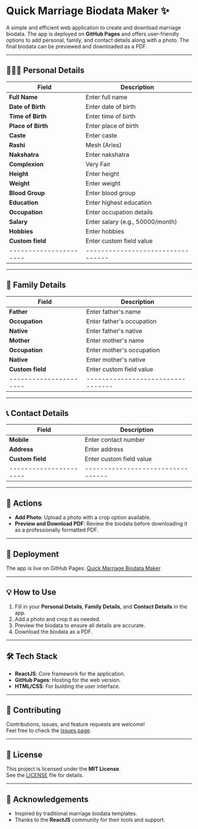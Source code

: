 # Quick Marriage Biodata Maker ✨


A simple and efficient web application to create and download marriage biodata. The app is deployed on **GitHub Pages** and offers user-friendly options to add personal, family, and contact details along with a photo. The final biodata can be previewed and downloaded as a PDF.

---

## 👨‍👩‍👦 Personal Details

| Field                | Description                     |
|----------------------|---------------------------------|
| **Full Name**        | Enter full name                 |
| **Date of Birth**    | Enter date of birth             |
| **Time of Birth**    | Enter time of birth             |
| **Place of Birth**   | Enter place of birth            |
| **Caste**            | Enter caste                     |
| **Rashi**            | Mesh (Aries)                    |
| **Nakshatra**        | Enter nakshatra                 |
| **Complexion**       | Very Fair                       |
| **Height**           | Enter height                    |
| **Weight**           | Enter weight                    |
| **Blood Group**      | Enter blood group               |
| **Education**        | Enter highest education         |
| **Occupation**       | Enter occupation details        |
| **Salary**           | Enter salary (e.g., 50000/month)|
| **Hobbies**          | Enter hobbies                   |
| **Custom field**     | Enter custom field value        |
|----------------------|---------------------------------|

---

## 🏡 Family Details

| Field                | Description                     |
|----------------------|---------------------------------|
| **Father**           | Enter father's name             |
| **Occupation**       | Enter father's occupation       |
| **Native**           | Enter father's native           |
| **Mother**           | Enter mother's name             |
| **Occupation**       | Enter mother's occupation       |
| **Native**           | Enter mother's native           |
| **Custom field**     | Enter custom field value        |
|----------------------|---------------------------------|

---

## 📞 Contact Details

| Field                | Description                     |
|----------------------|---------------------------------|
| **Mobile**           | Enter contact number            |
| **Address**          | Enter address                   |
| **Custom field**     | Enter custom field value        |
|----------------------|---------------------------------|

---

## 🔄 Actions

- **Add Photo**: Upload a photo with a crop option available.
- **Preview and Download PDF**: Review the biodata before downloading it as a professionally formatted PDF.

---

## 🚀 Deployment

The app is live on GitHub Pages: [Quick Marriage Biodata Maker](https://mohapeameya.github.io/biodata-maker/)

---

## 💡 How to Use

1. Fill in your **Personal Details**, **Family Details**, and **Contact Details** in the app.  
2. Add a photo and crop it as needed.  
3. Preview the biodata to ensure all details are accurate.  
4. Download the biodata as a PDF.  

---

## 🛠️ Tech Stack

- **ReactJS**: Core framework for the application.  
- **GitHub Pages**: Hosting for the web version.  
- **HTML/CSS**: For building the user interface.  

---

## 🤝 Contributing

Contributions, issues, and feature requests are welcome!  
Feel free to check the [issues page](https://github.com/mohapeameya/biodata-maker/issues).  

---

## 📜 License

This project is licensed under the **MIT License**.  
See the [LICENSE](LICENSE) file for details.  

---

## 🙌 Acknowledgements

- Inspired by traditional marriage biodata templates.  
- Thanks to the **ReactJS** community for their tools and support.  
